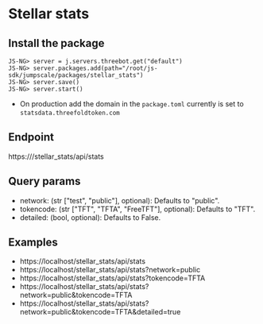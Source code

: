 # Stellar stats

## Install the package

```python3
JS-NG> server = j.servers.threebot.get("default")
JS-NG> server.packages.add(path="/root/js-sdk/jumpscale/packages/stellar_stats")
JS-NG> server.save()
JS-NG> server.start()
```

- On production add the domain in the `package.toml` currently is set to `statsdata.threefoldtoken.com`

## Endpoint

https://<host>/stellar_stats/api/stats

## Query params

- network: (str ["test", "public"], optional): Defaults to "public".
- tokencode: (str ["TFT", "TFTA", "FreeTFT"], optional): Defaults to "TFT".
- detailed: (bool, optional): Defaults to False.


## Examples

- https://localhost/stellar_stats/api/stats
- https://localhost/stellar_stats/api/stats?network=public
- https://localhost/stellar_stats/api/stats?tokencode=TFTA
- https://localhost/stellar_stats/api/stats?network=public&tokencode=TFTA
- https://localhost/stellar_stats/api/stats?network=public&tokencode=TFTA&detailed=true
